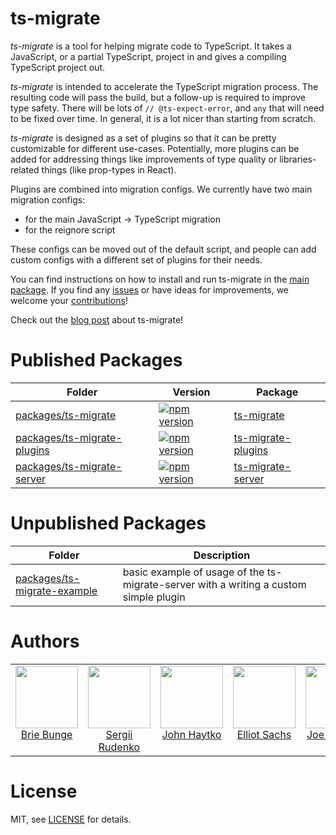 # ts-migrate

*ts-migrate* is a tool for helping migrate code to TypeScript.
It takes a JavaScript, or a partial TypeScript, project in and gives a compiling TypeScript project out.

*ts-migrate* is intended to accelerate the TypeScript migration process. The resulting code will pass the build, but a follow-up is required to improve type safety. There will be lots of `// @ts-expect-error`, and `any` that will need to be fixed over time. In general, it is a lot nicer than starting from scratch.

*ts-migrate* is designed as a set of plugins so that it can be pretty customizable for different use-cases. Potentially, more plugins can be added for addressing things like improvements of type quality or libraries-related things (like prop-types in React).

Plugins are combined into migration configs. We currently have two main migration configs:

* for the main JavaScript → TypeScript migration
* for the reignore script

These configs can be moved out of the default script, and people can add custom configs with a different set of plugins for their needs.

You can find instructions on how to install and run ts-migrate in the [main package](./packages/ts-migrate/). If you find any [issues](https://github.com/airbnb/ts-migrate/issues) or have ideas for improvements, we welcome your [contributions](https://github.com/airbnb/ts-migrate/blob/master/CONTRIBUTING.md)!

Check out the [blog post](https://medium.com/airbnb-engineering/ts-migrate-a-tool-for-migrating-to-typescript-at-scale-cd23bfeb5cc) about ts-migrate!


# Published Packages

| Folder | Version | Package |
| ------ | ------- | ------- |
| [packages/ts-migrate](./packages/ts-migrate/) | [![npm version](https://badge.fury.io/js/ts-migrate.svg)](https://badge.fury.io/js/ts-migrate) | [ts-migrate](https://www.npmjs.com/package/ts-migrate) |
| [packages/ts-migrate-plugins](./packages/ts-migrate-plugins/) | [![npm version](https://badge.fury.io/js/ts-migrate-plugins.svg)](https://badge.fury.io/js/ts-migrate-plugins) | [ts-migrate-plugins](https://www.npmjs.com/package/ts-migrate-plugins) |
| [packages/ts-migrate-server](./packages/ts-migrate-server/) | [![npm version](https://badge.fury.io/js/ts-migrate-server.svg)](https://badge.fury.io/js/ts-migrate-server) | [ts-migrate-server](https://www.npmjs.com/package/ts-migrate-server) |

# Unpublished Packages

| Folder | Description |
| ------ | -----------|
| [packages/ts-migrate-example](./packages/ts-migrate-example/) | basic example of usage of the ts-migrate-server with a writing a custom simple plugin |


# Authors

<table>
  <tbody>
    <tr>
      <td align="center" valign="top">
        <img width="100" height="100" src="https://github.com/brieb.png?s=150">
        <br>
        <a href="https://github.com/brieb">Brie Bunge</a>
      </td>
      <td align="center" valign="top">
        <img width="100" height="100" src="https://github.com/Rudeg.png?s=150">
        <br>
        <a href="https://github.com/Rudeg">Sergii Rudenko</a>
      </td>
      <td align="center" width="20%" valign="top">
        <img width="100" height="100" src="https://github.com/jjjjhhhhhh.png?s=150">
        <br>
        <a href="https://github.com/jjjjhhhhhh">John Haytko</a>
      </td>
      <td align="center" valign="top">
        <img width="100" height="100" src="https://github.com/elliotsa.png?s=150">
        <br>
        <a href="https://github.com/elliotsa">Elliot Sachs</a>
      </td>
      <td align="center" valign="top">
        <img width="100" height="100" src="https://github.com/lencioni.png?s=150">
        <br>
        <a href="https://github.com/lencioni">Joe Lencioni</a>
     </tr>
  </tbody>
</table>


# License

MIT, see [LICENSE](https://github.com/airbnb/ts-migrate/blob/master/LICENCE) for details.
